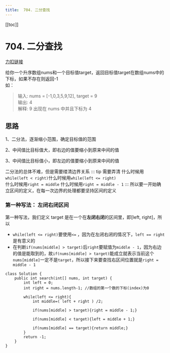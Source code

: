 ```yaml
---
title:  704. 二分查找
---
```

[[toc]]
# 704. 二分查找
[力扣链接](https://leetcode.cn/problems/binary-search/)

给你一个升序数组nums和一个目标值target，返回目标值target在数组nums中的下标，如果不存在则返回-1  
如：

>输入: nums = [-1,0,3,5,9,12], target = 9     
输出: 4       
解释: 9 出现在 nums 中并且下标为 4  


## 思路  
1、二分法，逐渐缩小范围，确定目标值的范围  

2、中间值比目标值大，即右边的值要缩小到原来中间的值  

3、中间值比目标值小，即左边的值要缩小到原来中间的值  

二分法的总体不难，但是需要缕清边界关系
::: tip 需要弄清
什么时候用`while(left < right)`什么时候用`while(left <= right)`  
什么时候用`right = middle` 什么时候用`right = middle - 1`
:::
所以要一开始确立区间的定义，在每一次边界的处理都要坚持区间的定义
### 第一种写法： 左闭右闭区间
第一种写法，我们定义 target 是在一个在**左闭右闭**的区间里，即[left, right]，所以  
+ `while(left <= right)`要使用`<=` ，因为在左闭右闭的情况下，`left == right`是有意义的
+ 在判断`if(nums[middle] > target)`后`right`要赋值为`middle - 1`，因为右边的值是能取到的，故`if(nums[middle] > target)`能成立就表示当前这个`nums[middle]`一定不是`target`，所以接下来要查找右区间位置就是`right = middle - 1`
~~~java{4,6,9}
class Solution {
    public int search(int[] nums, int target) {
        int left = 0;
        int right = nums.length-1; //数组的第一个数的下标(index)为0

        while(left <= right){
            int middle=( left + right ) /2;

            if(nums[middle] > target){right = middle - 1;}     
            
            if(nums[middle] < target){left = middle + 1;}

            if(nums[middle] == target){return middle;}
        }
        return -1;
    }
}
~~~